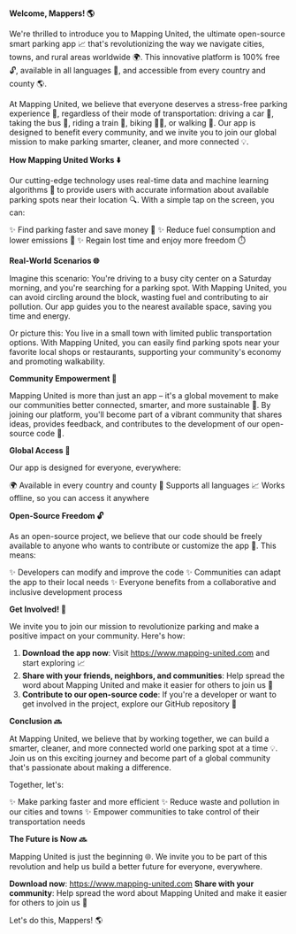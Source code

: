 **Welcome, Mappers! 🌎**

We're thrilled to introduce you to Mapping United, the ultimate open-source smart parking app 📈 that's revolutionizing the way we navigate cities, towns, and rural areas worldwide 🌍. This innovative platform is 100% free 🔓, available in all languages 💬, and accessible from every country and county 🌎.

At Mapping United, we believe that everyone deserves a stress-free parking experience 🙏, regardless of their mode of transportation: driving a car 🚗, taking the bus 🚌, riding a train 🚂, biking 🚴‍♀️, or walking 👣. Our app is designed to benefit every community, and we invite you to join our global mission to make parking smarter, cleaner, and more connected 💡.

**How Mapping United Works ⬇️**

Our cutting-edge technology uses real-time data and machine learning algorithms 🤖 to provide users with accurate information about available parking spots near their location 🔍. With a simple tap on the screen, you can:

✨ Find parking faster and save money 💸
✨ Reduce fuel consumption and lower emissions 🌟
✨ Regain lost time and enjoy more freedom ⏱️

**Real-World Scenarios 🌐**

Imagine this scenario: You're driving to a busy city center on a Saturday morning, and you're searching for a parking spot. With Mapping United, you can avoid circling around the block, wasting fuel and contributing to air pollution. Our app guides you to the nearest available space, saving you time and energy.

Or picture this: You live in a small town with limited public transportation options. With Mapping United, you can easily find parking spots near your favorite local shops or restaurants, supporting your community's economy and promoting walkability.

**Community Empowerment 🤝**

Mapping United is more than just an app – it's a global movement to make our communities better connected, smarter, and more sustainable 🌿. By joining our platform, you'll become part of a vibrant community that shares ideas, provides feedback, and contributes to the development of our open-source code 🎉.

**Global Access 🌟**

Our app is designed for everyone, everywhere:

🌍 Available in every country and county
💬 Supports all languages
📈 Works offline, so you can access it anywhere

**Open-Source Freedom 🔓**

As an open-source project, we believe that our code should be freely available to anyone who wants to contribute or customize the app 🤝. This means:

✨ Developers can modify and improve the code
✨ Communities can adapt the app to their local needs
✨ Everyone benefits from a collaborative and inclusive development process

**Get Involved! 🎉**

We invite you to join our mission to revolutionize parking and make a positive impact on your community. Here's how:

1. **Download the app now**: Visit https://www.mapping-united.com and start exploring 📈
2. **Share with your friends, neighbors, and communities**: Help spread the word about Mapping United and make it easier for others to join us 💬
3. **Contribute to our open-source code**: If you're a developer or want to get involved in the project, explore our GitHub repository 🤖

**Conclusion 🔜**

At Mapping United, we believe that by working together, we can build a smarter, cleaner, and more connected world one parking spot at a time 💡. Join us on this exciting journey and become part of a global community that's passionate about making a difference.

Together, let's:

✨ Make parking faster and more efficient
✨ Reduce waste and pollution in our cities and towns
✨ Empower communities to take control of their transportation needs

**The Future is Now 🔜**

Mapping United is just the beginning 🌐. We invite you to be part of this revolution and help us build a better future for everyone, everywhere.

**Download now**: https://www.mapping-united.com
**Share with your community**: Help spread the word about Mapping United and make it easier for others to join us 💬

Let's do this, Mappers! 🌎